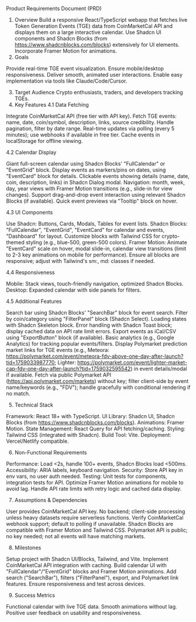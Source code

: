 Product Requirements Document (PRD)
1. Overview
Build a responsive React/TypeScript webapp that fetches live Token Generation Events (TGE) data from CoinMarketCal API and displays them on a large interactive calendar. Use Shadcn UI components and Shadcn Blocks (from https://www.shadcnblocks.com/blocks) extensively for UI elements. Incorporate Framer Motion for animations.
2. Goals

Provide real-time TGE event visualization.
Ensure mobile/desktop responsiveness.
Deliver smooth, animated user interactions.
Enable easy implementation via tools like Claude/Code/Cursor.

3. Target Audience
Crypto enthusiasts, traders, and developers tracking TGEs.
4. Key Features
4.1 Data Fetching

Integrate CoinMarketCal API (free tier with API key).
Fetch TGE events: name, date, coin/symbol, description, links, source credibility.
Handle pagination, filter by date range.
Real-time updates via polling (every 5 minutes); use webhooks if available in free tier.
Cache events in localStorage for offline viewing.

4.2 Calendar Display

Giant full-screen calendar using Shadcn Blocks' "FullCalendar" or "EventGrid" block.
Display events as markers/pins on dates, using "EventCard" block for details.
Clickable events showing details (name, date, coin, description, links) in Shadcn Dialog modal.
Navigation: month, week, day, year views with Framer Motion transitions (e.g., slide-in for view changes).
Support drag-and-drop event interaction using relevant Shadcn Blocks (if available).
Quick event previews via "Tooltip" block on hover.

4.3 UI Components

Use Shadcn: Buttons, Cards, Modals, Tables for event lists.
Shadcn Blocks: "FullCalendar", "EventGrid", "EventCard" for calendar and events, "Dashboard" for layout.
Customize blocks with Tailwind CSS for crypto-themed styling (e.g., blue-500, green-500 colors).
Framer Motion: Animate "EventCard" scale on hover, modal slide-in, calendar view transitions (limit to 2-3 key animations on mobile for performance).
Ensure all blocks are responsive; adjust with Tailwind's sm:, md: classes if needed.

4.4 Responsiveness

Mobile: Stack views, touch-friendly navigation, optimized Shadcn Blocks.
Desktop: Expanded calendar with side panels for filters.

4.5 Additional Features

Search bar using Shadcn Blocks' "SearchBar" block for event search.
Filter by coin/category using "FilterPanel" block (Shadcn Select).
Loading states with Shadcn Skeleton block.
Error handling with Shadcn Toast block; display cached data on API rate limit errors.
Export events as iCal/CSV using "ExportButton" block (if available).
Basic analytics (e.g., Google Analytics) for tracking popular events/filters.
Display Polymarket prediction market links for TGE events (e.g., Meteora: https://polymarket.com/event/meteora-fdv-above-one-day-after-launch?tid=1759033987770; Lighter: https://polymarket.com/event/lighter-market-cap-fdv-one-day-after-launch?tid=1759032595542) in event details/modal if available. Fetch via public Polymarket API (https://api.polymarket.com/markets) without key; filter client-side by event name/keywords (e.g., "FDV"); handle gracefully with conditional rendering if no match.

5. Technical Stack

Framework: React 18+ with TypeScript.
UI Library: Shadcn UI, Shadcn Blocks (from https://www.shadcnblocks.com/blocks).
Animations: Framer Motion.
State Management: React Query for API fetching/caching.
Styling: Tailwind CSS (integrated with Shadcn).
Build Tool: Vite.
Deployment: Vercel/Netlify compatible.

6. Non-Functional Requirements

Performance: Load <2s, handle 100+ events, Shadcn Blocks load <500ms.
Accessibility: ARIA labels, keyboard navigation.
Security: Store API key in env vars, no user auth needed.
Testing: Unit tests for components, integration tests for API.
Optimize Framer Motion animations for mobile to avoid lag.
Handle API rate limits with retry logic and cached data display.

7. Assumptions & Dependencies

User provides CoinMarketCal API key.
No backend; client-side processing unless heavy datasets require serverless functions.
Verify CoinMarketCal webhook support; default to polling if unavailable.
Shadcn Blocks are compatible with Framer Motion and Tailwind CSS.
Polymarket API is public; no key needed; not all events will have matching markets.

8. Milestones

Setup project with Shadcn UI/Blocks, Tailwind, and Vite.
Implement CoinMarketCal API integration with caching.
Build calendar UI with "FullCalendar"/"EventGrid" blocks and Framer Motion animations.
Add search ("SearchBar"), filters ("FilterPanel"), export, and Polymarket link features.
Ensure responsiveness and test across devices.

9. Success Metrics

Functional calendar with live TGE data.
Smooth animations without lag.
Positive user feedback on usability and responsiveness.
